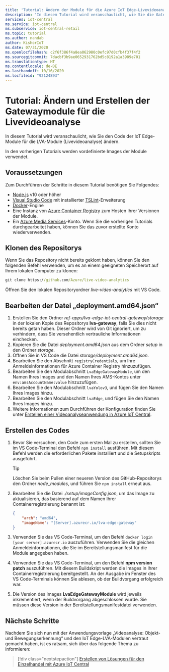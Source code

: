 ```yaml
---
title: 'Tutorial: Ändern der Module für die Azure IoT Edge-Livevideoanalyse'
description: 'In diesem Tutorial wird veranschaulicht, wie Sie die Gatewaymodule für die Livevideoanalyse ändern und erstellen, die von der Anwendungsvorlage „Videoanalyse: Objekt- und Bewegungserkennung“ verwendet werden.'
services: iot-central
ms.service: iot-central
ms.subservice: iot-central-retail
ms.topic: tutorial
ms.author: nandab
author: KishorIoT
ms.date: 07/31/2020
ms.openlocfilehash: c2f6f386f4a8ea062980c0efc97d0cfb4f37f4f2
ms.sourcegitcommit: 7dacbf3b9ae0652931762bd5c8192a1a3989e701
ms.translationtype: HT
ms.contentlocale: de-DE
ms.lasthandoff: 10/16/2020
ms.locfileid: "92124893"
---
```

# <a name="tutorial-modify-and-build-the-live-video-analytics-gateway-modules"></a>Tutorial: Ändern und Erstellen der Gatewaymodule für die Livevideoanalyse

In diesem Tutorial wird veranschaulicht, wie Sie den Code der IoT Edge-Module für die LVA-Module (Livevideoanalyse) ändern.

In den vorherigen Tutorials werden vordefinierte Images der Module verwendet.

## <a name="prerequisites"></a>Voraussetzungen

Zum Durchführen der Schritte in diesem Tutorial benötigen Sie Folgendes:

* [Node.js](https://nodejs.org/en/download/) v10 oder höher
* [Visual Studio Code](https://code.visualstudio.com/Download) mit installierter [TSLint](https://marketplace.visualstudio.com/items?itemName=ms-vscode.vscode-typescript-tslint-plugin)-Erweiterung
* [Docker](https://www.docker.com/products/docker-desktop)-Engine
* Eine Instanz von [Azure Container Registry](../../container-registry/index.yml) zum Hosten Ihrer Versionen der Module.
* Ein [Azure Media Services](../../media-services/index.yml)-Konto. Wenn Sie die vorherigen Tutorials durchgearbeitet haben, können Sie das zuvor erstellte Konto wiederverwenden.

## <a name="clone-the-repository"></a>Klonen des Repositorys

Wenn Sie das Repository nicht bereits geklont haben, können Sie den folgenden Befehl verwenden, um es an einem geeigneten Speicherort auf Ihrem lokalen Computer zu klonen:

```cmd
git clone https://github.com/Azure/live-video-analytics
```

Öffnen Sie den lokalen Repositoryordner *live-video-analytics* mit VS Code.

## <a name="edit-the-deploymentamd64json-file"></a>Bearbeiten der Datei „deployment.amd64.json“

1. Erstellen Sie den Ordner *ref-apps/lva-edge-iot-central-gateway/storage* in der lokalen Kopie des Repositorys **lva-gateway**, falls Sie dies nicht bereits getan haben. Dieser Ordner wird von Git ignoriert, um zu verhindern, dass Sie versehentlich vertrauliche Informationen einchecken.
1. Kopieren Sie die Datei *deployment.amd64.json* aus dem Ordner *setup* in den Ordner *storage*.
1. Öffnen Sie in VS Code die Datei *storage/deployment.amd64.json*.
1. Bearbeiten Sie den Abschnitt `registryCredentials`, um Ihre Anmeldeinformationen für Azure Container Registry hinzuzufügen.
1. Bearbeiten Sie den Modulabschnitt `LvaEdgeGatewayModule`, um den Namen Ihres Images und den Namen Ihres AMS-Kontos unter `env:amsAccountName:value` hinzuzufügen.
1. Bearbeiten Sie den Modulabschnitt `lvaYolov3`, und fügen Sie den Namen Ihres Images hinzu.
1. Bearbeiten Sie den Modulabschnitt `lvaEdge`, und fügen Sie den Namen Ihres Images hinzu.
1. Weitere Informationen zum Durchführen der Konfiguration finden Sie unter [Erstellen einer Videoanalyseanwendung in Azure IoT Central](tutorial-video-analytics-create-app-yolo-v3.md).

## <a name="build-the-code"></a>Erstellen des Codes

1. Bevor Sie versuchen, den Code zum ersten Mal zu erstellen, sollten Sie im VS Code-Terminal den Befehl `npm install` ausführen. Mit diesem Befehl werden die erforderlichen Pakete installiert und die Setupskripts ausgeführt.

    > [!TIP]
    > Löschen Sie beim Pullen einer neueren Version des GitHub-Repositorys den Ordner *node_modules*, und führen Sie `npm install` erneut aus.

1. Bearbeiten Sie die Datei *./setup/imageConfig.json*, um das Image zu aktualisieren, das basierend auf dem Namen Ihrer Containerregistrierung benannt ist:

    ```json
    {
        "arch": "amd64",
        "imageName": "[Server].azurecr.io/lva-edge-gateway"
    }
    ```

1. Verwenden Sie das VS Code-Terminal, um den Befehl `docker login [your server].azurecr.io` auszuführen. Verwenden Sie die gleichen Anmeldeinformationen, die Sie im Bereitstellungsmanifest für die Module angegeben haben.

1. Verwenden Sie das VS Code-Terminal, um den Befehl **npm version patch** auszuführen. Mit diesem Buildskript werden die Images in Ihrer Containerregistrierung bereitgestellt. An der Ausgabe im Fenster des VS Code-Terminals können Sie ablesen, ob der Buildvorgang erfolgreich war.

1. Die Version des Images **LvaEdgeGatewayModule** wird jeweils inkrementiert, wenn der Buildvorgang abgeschlossen wurde. Sie müssen diese Version in der Bereitstellungsmanifestdatei verwenden.

## <a name="next-steps"></a>Nächste Schritte

Nachdem Sie sich nun mit der Anwendungsvorlage „Videoanalyse: Objekt- und Bewegungserkennung“ und den IoT Edge-LVA-Modulen vertraut gemacht haben, ist es ratsam, sich über das folgende Thema zu informieren:

> [!div class="nextstepaction"]
> [Erstellen von Lösungen für den Einzelhandel mit Azure IoT Central](overview-iot-central-retail.md)